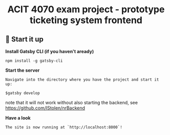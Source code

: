 <p align="center">
  <a href="https://www.gatsbyjs.com">
  </a>
</p>
<h1 align="center">
  ACIT 4070 exam project - prototype ticketing system frontend
</h1>

## 🚀 Start it up

**Install Gatsby CLI (if you haven't aready)**

    npm install -g gatsby-cli

**Start the server**

    Navigate into the directory where you have the project and start it up:

    $gatsby develop

note that it will not work without also starting the backend, see 
https://github.com/IStolen/nrBackend

**Have a look**

    The site is now running at `http://localhost:8000`!
